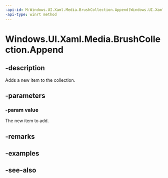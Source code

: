 ```yaml
---
-api-id: M:Windows.UI.Xaml.Media.BrushCollection.Append(Windows.UI.Xaml.Media.Brush)
-api-type: winrt method
---
```


<!-- Method syntax
public void Append(Windows.UI.Xaml.Media.Brush value)
-->

# Windows.UI.Xaml.Media.BrushCollection.Append

## -description
Adds a new item to the collection.



## -parameters
### -param value
The new item to add.

## -remarks

## -examples

## -see-also
